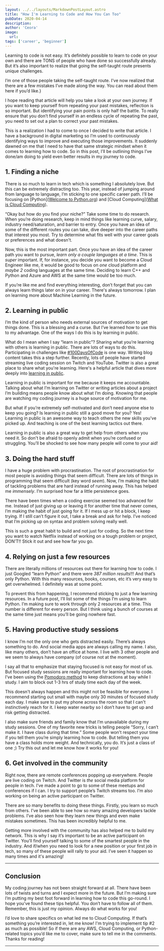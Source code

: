 ```yaml
---
layout: ../../layouts/MarkdownPostLayout.astro
title: "How I'm Learning to Code and How You Can Too"
pubDate: 2020-04-14
description: 
author: 'Ceora'
image: 
  url:
tags: ['career', 'beginner']
---
```

Learning to code is not easy. It’s definitely possible to learn to code on your own and there are TONS of people who have done so successfully already. But it’s also important to realize that going the self-taught route presents unique challenges. 

I’m one of those people taking the self-taught route.  I’ve now realized that there are a few mistakes I’ve made along the way. You can read about them here if you’d like.}

I hope reading that article will help you take a look at your own journey. If you want to keep yourself from repeating your past mistakes, reflection is so important. But identifying your pain points is only half the battle. To really ensure that you don’t find yourself in an endless cycle of repeating the past, you need to set out a plan to correct your past mistakes. 

This is a realization I had to come to once I decided to write that article. I have a background in digital marketing so I’m used to continuously identifying ways to improve and executing those improvements. It suddenly dawned on me that I need to have that same strategic mindset when it comes to learning how to code. So in this post, I’ll be outlining things I’ve done/am doing to yield even better results in my journey to code. 

## **1. Finding a niche**
There is so much to learn in tech which is something I absolutely love. But this can be extremely distracting too. This year, instead of jumping around from language to language, I’m sticking to one specific career path. I’ll be focusing on [Python]([Welcome to Python.org](https://www.python.org/)) and [Cloud Computing]([What is Cloud Computing](https://aws.amazon.com/what-is-cloud-computing/)). 

“Okay but how do you find your niche?” Take some time to do research. When you’re doing research, keep in mind things like learning curve, salary, industry need/saturation, and barrier to entry. Once you have an idea of some of the different routes you can take, dive deeper into the career paths that interest you most. Try to determine what fits well with your career goals or preferences and what doesn't.  

Now, this is the most important part. Once you have an idea of the career path you want to pursue, *learn only a couple languages at a time*. This is *super* important. If, for instance, you decide you want to become a Cloud Engineer like me, it would be good to focus on *one* cloud platform and *maybe 2* coding languages at the same time. Deciding to learn C++ and Python and Azure and AWS at the same time would be too much. 

If you’re like me and find everything interesting, don’t forget that you can always learn things later on in your career. There's always tomorrow. I plan on learning more about Machine Learning in the future. 

## **2. Learning in public**
I’m the kind of person who needs external sources of motivation to get things done. This is a blessing and a curse. But I’ve learned how to use this to my advantage. One of the ways I do this is by learning in public. 

What do I mean when I say “learn in public”? Sharing what you’re learning with others is learning in public. There are lots of ways to do this. Participating in challenges like [#100DaysOfCode](https://www.100daysofcode.com/) is one way. Writing blog content takes this a step further. Recently, lots of people have started streaming live coding session on Twitch and YouTube. Twitter is also a great place to share what you're learning. Here's a helpful article that dives more deeply into [learning in public](https://www.swyx.io/writing/learn-in-public/). 

Learning in public is important for me because it keeps me accountable. Talking about what I’m learning on Twitter or writing articles about a project I’m building means people know about what I’m doing. Knowing that people are watching my coding journey is a huge source of motivation for me.

But what if you’re extremely self-motivated and don’t need anyone else to keep you going? Is learning in public still a good move for you? Yes! Learning in public is an awesome way to teach others the new skills you’ve picked up. And teaching is one of the best learning tactics out there. 

Learning in public is also a great way to get help from others when you need it. So don't be afraid to openly admit when you’re confused or struggling. You’ll be shocked to see how many people will come to your aid! 

## **3. Doing the hard stuff**
I have a huge problem with procrastination. The root of procrastination for most people is avoiding things that seem difficult. There are lots of things in programming that seem difficult (key word *seem*). Now, I’m making the habit of tackling problems that are hard instead of running away.  This has helped me *immensely*. I’m surprised how far a little persistence goes. 

There have been times when a coding exercise seemed too advanced for me. Instead of just giving up or leaving it for another time that never comes, I’m making the habit of just going for it. If I mess up or hit a block, I keep trying. If I still can’t figure it out, I take a break and ask for help. I’ve noticed that I’m picking up on syntax and problem solving really well.

This is such a great habit to build and not just for coding. So the next time you want to watch Netflix instead of working on a tough problem or project, DON’T!! Stick it out and see how far you go. 

## **4. Relying on just a few resources**
There are literally millions of resources out there for learning how to code. I just Googled “learn Python” and there were *387 million results*!!! And that’s only Python. With this many resources, books, courses, etc it’s very easy to get overwhelmed. I definitely was at some point.  

To prevent this from happening, I recommend sticking to just a few learning resources. In a future post, I’ll list some of the things I’m using to learn Python. I’m making sure to work through only 2 resources at a time. This number is different for every person. But I think using a bunch of courses at the same time just means you’ll be going nowhere fast. 

## **5. Having productive study sessions**
I know I’m not the only one who gets distracted easily. There’s always something to do. And social media apps are always calling my name. I also, like many others, don’t have an office at home. I live with 3 other people and we seem to always have company (of course not at the moment).  

I say all that to emphasize that staying focused is not easy for most of us. But focused study sessions are really important for learning how to code. I’ve been using the [Pomodoro method](https://francescocirillo.com/pages/pomodoro-technique) to keep distractions at bay while I study. I aim to block out 1-3 hrs of study time each day of the week.  

This doesn't always happen and this might not be feasible for everyone. I recommend starting out small with maybe only 30 minutes of focused study each day. I make sure to put my phone across the room so that I can't instinctively reach for it. I keep water nearby so I don’t have to get up and risk getting distracted. 

I also make sure friends and family know that I’m unavailable during my study sessions. One of my favorite new tricks is telling people “Sorry, I can’t make it. I have class during that time.” Some people won't respect your time if you tell them you’re simply learning how to code. But telling them you have a class holds more weight. And technically, you do. It’s just a class of one ;) Try this out and let me know how it works for you!

## **6. Get involved in the community**
Right now, there are remote conferences popping up everywhere. People are live coding on Twitch. And Twitter is *the* social media platform for people in tech. I’ve made a point to go to some of these meetups and conferences if I can. I try to support people’s Twitch streams too. I’m also working on being an active participant on Twitter. 

There are so many benefits to doing these things. Firstly, you learn so much from others. I’ve been able to see how so many amazing developers tackle problems. I’ve also seen how they learn new things and even make mistakes sometimes. This has been incredibly helpful to me. 

Getting more involved with the community has also helped me to build my network. This is why I say it’s important to be an active participant on Twitter. You’ll find yourself talking to some of the smartest people in the industry. And if/when you need to look for a new position or your first job in tech, so many of these people will rally to your aid. I’ve seen it happen so many times and it's amazing! 

___
## Conclusion
My coding journey has not been straight forward at all. There have been lots of twists and turns and I expect more in the future. But I’m making sure I’m putting my best foot forward in learning how to code this go-round. I hope you’ve found these tips helpful. You don’t have to follow all of them. Remember, this is just my opinion. Always do what works for you!

I’d love to share specifics on what led me to Cloud Computing. If that’s something you’re interested in, let me know!  I'm trying to implement tip #2 as much as possible! So if there are any AWS, Cloud Computing, or Python-related topics you’d like me to cover, make sure to tell me in the comments. Thanks for reading!
___


